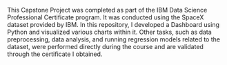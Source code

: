 This Capstone Project was completed as part of the IBM Data Science Professional Certificate program. It was conducted using the SpaceX dataset provided by IBM. In this repository, I developed a Dashboard using Python and visualized various charts within it. Other tasks, such as data preprocessing, data analysis, and running regression models related to the dataset, were performed directly during the course and are validated through the certificate I obtained.






